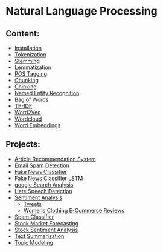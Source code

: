# Natural Language Processing

## Content: 

- [Installation]()
- [Tokenization]()
- [Stemming]()
- [Lemmatization]()
- [POS Tagging]()
- [Chunking]()
- [Chinking]()
- [Named Entity Recognition]()
- [Bag of Words]()
- [TF-IDF]()
- [Word2Vec]()
- [Wordcloud]()
- [Word Embeddings]()

## Projects:

- [Article Recommendation System]()
- [Email Spam Detection]()
- [Fake News Classifier]()
- [Fake News Classifier LSTM]()
- [google Search Analysis]()
- [Hate Speech Detection]()
- [Sentiment Analysis]()
    - [Tweets]()
    - [Womens Clothing E-Commerce Reviews]()
- [Spam Classifier]()
- [Stock Market Forecasting]()
- [Stock Sentiment Analysis]()
- [Text Summarization]()
- [Topic Modeling]()